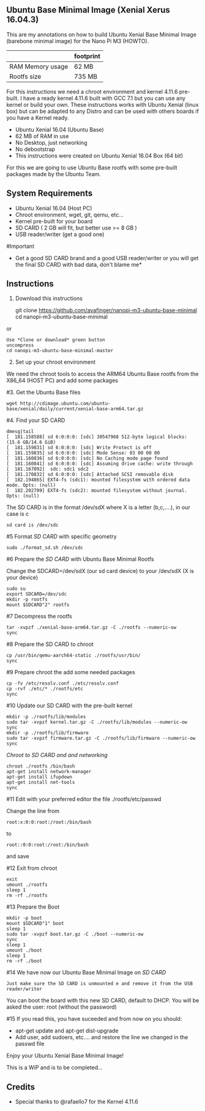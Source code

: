Ubuntu Base Minimal Image (Xenial Xerus 16.04.3)
------------------------------------------------

This are my annotations on how to build Ubuntu Xenial Base Minimal Image (barebone minimal image) for the Nano Pi M3 (HOWTO).

|                      |footprint |
|----------------------|----------|
|RAM Memory usage      |  62 MB   |
|Rootfs size           | 735 MB   |


For this instructions we need a chroot environment and kernel 4.11.6 pre-built.
I have a ready kernel 4.11.6 built with GCC 7.1 but you can use any kernel or build your own.
These instructions works with Ubuntu Xenial (linux box) but can be adapted to any Distro and can be used with others boards if you have a Kernel ready.

* Ubuntu Xenial 16.04 (Ubuntu Base)
* 62 MB of RAM in use
* No Desktop, just networking
* No debootstrap
* This instructions were created on Ubuntu Xenial 16.04 Box (64 bit)

For this we are going to use Ubuntu Base rootfs with some pre-built packages made by the Ubuntu Team.

System Requirements
-------------------

* Ubuntu Xenial 16.04 (Host PC)
* Chroot environment, wget, git, qemu, etc...
* Kernel pre-built for your board
* SD CARD ( 2 GB will fit, but better use >= 8 GB )
* USB reader/writer (get a good one)

#Important

* Get a good SD CARD brand and a good USB reader/writer or you will get the final SD CARD with bad data, don't blame me*


Instructions
------------

 1. Download this instructions

	git clone https://github.com/avafinger/nanopi-m3-ubuntu-base-minimal
	cd nanopi-m3-ubuntu-base-minimal

 or

	Use *Clone or download* green button
	uncompress
	cd nanopi-m3-ubuntu-base-minimal-master


 2. Set up your chroot environment

 We need the chroot tools to access the ARM64 Ubuntu Base rootfs from the X86_64 (HOST PC) and add some packages


#3. Get the Ubuntu Base files

	wget http://cdimage.ubuntu.com/ubuntu-base/xenial/daily/current/xenial-base-arm64.tar.gz
 

#4. Find your SD CARD

	dmesg|tail
	[  181.158588] sd 6:0:0:0: [sdc] 30547968 512-byte logical blocks: (15.6 GB/14.6 GiB)
	[  181.159831] sd 6:0:0:0: [sdc] Write Protect is off
	[  181.159835] sd 6:0:0:0: [sdc] Mode Sense: 03 00 00 00
	[  181.160836] sd 6:0:0:0: [sdc] No Caching mode page found
	[  181.160841] sd 6:0:0:0: [sdc] Assuming drive cache: write through
	[  181.167092]  sdc: sdc1 sdc2
	[  181.170832] sd 6:0:0:0: [sdc] Attached SCSI removable disk
	[  182.194865] EXT4-fs (sdc1): mounted filesystem with ordered data mode. Opts: (null)
	[  182.202709] EXT4-fs (sdc2): mounted filesystem without journal. Opts: (null)
	

The SD CARD is in the format /dev/sdX where X is a letter (b,c,....), in our case is c

	sd card is /dev/sdc


#5 Format *SD CARD* with specific geometry

	sudo ./format_sd.sh /dev/sdc


#6 Prepare the *SD CARD* with Ubuntu Base Minimal Rootfs

Change the SDCARD=/dev/sdX (our sd card device) to your /dev/sdX (X is your device)

	sudo su
	export SDCARD=/dev/sdc
	mkdir -p rootfs
	mount $SDCARD"2" rootfs


#7 Decompress the rootfs

	tar -xvpzf ./xenial-base-arm64.tar.gz -C ./rootfs --numeric-ow
	sync


#8 Prepare the SD CARD to chroot

	cp /usr/bin/qemu-aarch64-static ./rootfs/usr/bin/
	sync


#9 Prepare chroot the add some needed packages

	cp -fv /etc/resolv.conf ./etc/resolv.conf
	cp -rvf ./etc/* ./rootfs/etc
	sync


#10 Update our SD CARD with the pre-built kernel

	mkdir -p ./rootfs/lib/modules
	sudo tar -xvpzf kernel.tar.gz -C ./rootfs/lib/modules --numeric-ow
	sync
	mkdir -p ./rootfs/lib/firmware
	sudo tar -xvpzf firmware.tar.gz -C ./rootfs/lib/firmware --numeric-ow
	sync


*Chroot to SD CARD and and networking*

	chroot ./rootfs /bin/bash
	apt-get install network-manager
	apt-get install ifupdown
	apt-get install net-tools
	sync

#11 Edit with your preferred editor the file ./rootfs/etc/passwd

Change the line from

	root:x:0:0:root:/root:/bin/bash

to

	root::0:0:root:/root:/bin/bash

and save


#12 Exit from chroot

	exit
	umount ./rootfs
	sleep 1
	rm -rf ./rootfs


#13 Prepare the Boot

	mkdir -p boot
	mount $SDCARD"1" boot
	sleep 1
	sudo tar -xvpzf boot.tar.gz -C ./boot --numeric-ow
	sync
	sleep 1
	umount ./boot
	sleep 1
	rm -rf ./boot

#14 We have now our Ubuntu Base Minimal Image on *SD CARD*

	Just make sure the SD CARD is unmounted e and remove it from the USB reader/writer

You can boot the board with this new SD CARD, default to DHCP.
You will be asked the user: root (without the password)
	

#15 If you read this, you have suceeded and from now on you should:

* apt-get update and apt-get dist-upgrade
* Add user, add sudoers, etc.... and restore the line we changed in the passwd file


Enjoy your Ubuntu Xenial Base Minimal Image!

This is a WiP and is to be completed...


Credits
-------
* Special thanks to @rafaello7 for the Kernel 4.11.6
